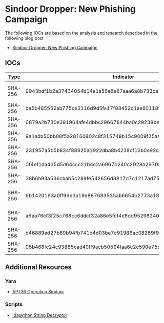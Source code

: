 # Sindoor Dropper: New Phishing Campaign

The following IOCs are based on the analysis and research described in the following blog post

- [Sindoor Dropper: New Phishing Campaign](https://www.nextron-systems.com/2025/08/29/sindoor-dropper-new-phishing-campaign/)

## IOCs
| Type | Indicator | Family|
| ---- | ---- |  ---- |
| SHA-256 | 9943bdf1b2a37434054b14a1a56a8e67aaa6a8b733ca785017d3ed8c1173ac59 | Initial phishing payload|
| SHA-256 | ba5b485552ab775ce3116d9d5fa17f88452c1ae60118902e7f669fd6390eae97 | Decoy PDF Document |
| SHA-256 | 6879a2b730e391964afe4dbbc29667844ba0c29239be5503b7c86e59e7052443 | AES decryptor |
| SHA-256 | 9a1adb50bb08f5a28160802c8f315749b15c9009f25aa6718c7752471db3bb4b | AES decryptor |
| SHA-256 | 231957a5b5b834f88925a1922dba8b4238cf13b0e92c17851a83f40931f264c1 | AES decryptor |
| SHA-256 | 0f4ef1da435d5d64ccc21b4c2a6967b240c2928b297086878b3dcb3e9c87aa23 | Downloader |
| SHA-256 | 38b6b93a536cbab5c289fe542656d8817d7c1217ad75c7f367b15c65d96a21d4 | Downloader |
| SHA-256 | 6b1420193a0ff96e3a19e887683535ab6654b2773a1899c2ab113739730924a1 | AES-CTR encrypted Stage2 |
| SHA-256 | a6aa76cf3f25c768cc6ddcf32a86e5fcf4d8dd95298240c232942ce5e08709ec | AES-CTR encrypted Stage3 |
| SHA-256 | b46889ed27b69b94fb741b4d03be7c91986ac08269f9d7c37d1c13ea711f6389 | Encrypted Mesh Agent |
| SHA-256 | 05b468fc24c93885cad40ff9ecb50594faa6c2c590e75c88a5e5f54a8b696ac8 | Mesh Agent |

## Additional Resources

### Yara

- [APT36 Operation Sindoor](https://github.com/Neo23x0/signature-base/blob/master/yara/apt_apt36_operation_sindoor.yar)

### Scripts

- [Idapython String Decryptor](./scripts/decode_meshagent_modules.py)
